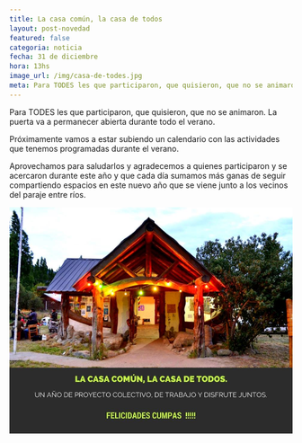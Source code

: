 ```yaml
---
title: La casa común, la casa de todos
layout: post-novedad
featured: false
categoria: noticia
fecha: 31 de diciembre
hora: 13hs
image_url: /img/casa-de-todes.jpg
meta: Para TODES les que participaron, que quisieron, que no se animaron. La puerta permanece abierta.
---
```


<p>
	Para TODES les que participaron, que quisieron, que no se animaron. La puerta va a permanecer abierta durante todo el verano.
</p>

<p>Próximamente vamos a estar subiendo un calendario con las actividades que tenemos programadas durante el verano.</p>

<p>Aprovechamos para saludarlos y agradecemos a quienes participaron y se acercaron durante este año y que cada día sumamos más ganas de seguir compartiendo espacios en este nuevo año que se viene junto a los vecinos del paraje entre ríos.</p>


<div style="position: relative;">
	<div class="gallery col-3">
		<a style="width: 100%;" href="/img/casa-de-todes.jpg" data-fancybox="images" data-srcset="/img/casa-de-todes.jpg" class="item-gallery">
			<img src="/img/casa-de-todes.jpg" />
		</a>
	</div>
</div>